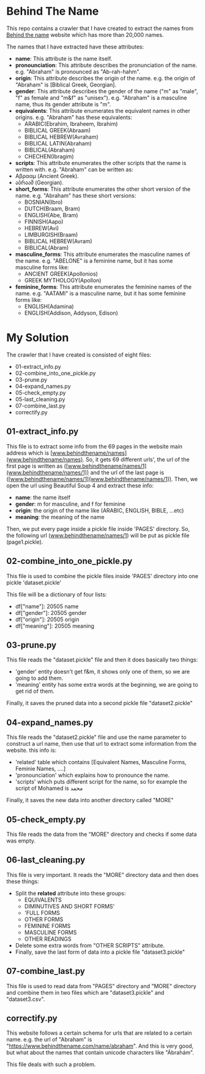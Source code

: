# Behind The Name

This repo contains a crawler that I have created to extract the names from [Behind the name](https://www.behindthename.com) website which has more than 20,000 names. 

The names that I have extracted have these attributes:

- **name**: This attribute  is the name itself.
- **pronounciation**: This attribute describes the pronunciation of the name. e.g. "Abraham" is pronounced as "Ab-rah-hahm".
- **origin**: This attribute describes the origin of the name. e.g. the origin of "Abraham" is [Biblical Greek, Georgian].
- **gender**: This attribute describes the gender of the name ("m" as "male", "f" as female and "m&f" as "unisex"). e.g. "Abraham" is a masculine name, thus its gender attribute is "m".
- **equivalents**: This attribute enumerates the equivalent names in other origins. e.g. "Abraham" has these equivalents:
  - ARABIC(Ebrahim, Ibraheem, Ibrahim)
  - BIBLICAL GREEK(Abraam)
  - BIBLICAL HEBREW(Avraham)
  - BIBLICAL LATIN(Abraham)
  - BIBLICAL(Abraham)
  - CHECHEN(Ibragim)
-  **scripts**: This attribute enumerates the other scripts that the name is written with. e.g. "Abraham" can be written as:
  - Αβρααμ (Ancient Greek).
  - აბრაამ (Georgian).
- **short_forms**: This attribute enumerates the other short version of the name. e.g. "Abraham" has these short versions:
  - BOSNIAN(Ibro)
  - DUTCH(Braam, Bram)
  - ENGLISH(Abe, Bram)
  - FINNISH(Aapo)
  - HEBREW(Avi)
  - LIMBURGISH(Braam)
  - BIBLICAL HEBREW(Avram)
  - BIBLICAL(Abram)
- **masculine_forms**: This attribute enumerates the masculine names of the name. e.g. "ABELONE" is a feminine name, but it has some masculine forms like:
  - ANCIENT GREEK(Apollonios)
  - GREEK MYTHOLOGY(Apollon)
- **feminine_forms**: This attribute enumerates the feminine names of the name. e.g. "AATAMI" is a masculine name, but it has some feminine forms like:
  - ENGLISH(Adamina)
  - ENGLISH(Addison, Addyson, Edison)



# My Solution

The crawler that I have created is consisted of eight files:

- 01-extract_info.py
- 02-combine_into_one_pickle.py
- 03-prune.py
- 04-expand_names.py
- 05-check_empty.py
- 05-last_cleaning.py
- 07-combine_last.py
- correctify.py



## 01-extract_info.py

This file is to extract some info from the 69 pages in the website main address which is [www.behindthename/names](www.behindthename/names). So, it gets 69 different urls', the url of the first page is written as ([www.behindthename/names/1](www.behindthename/names/1)) and the url of the last page is ([www.behindthename/names/1](www.behindthename/names/1)). 
Then, we open the url using Beautiful Soup 4 and extract these info:

- **name**: the name itself
- **gender**: m for masculine, and f for feminine
- **origin**: the origin of the name like (ARABIC, ENGLISH, BIBLE, ...etc)
- **meaning**: the meaning of the name

Then, we put every page inside a pickle file inside 'PAGES' directory. So, the following url (www.behindthename/names/1) 
will be put as pickle file (page1.pickle).



## 02-combine_into_one_pickle.py

This file is used to combine the pickle files inside 'PAGES' directory into one pickle 'dataset.pickle'

This file will be a dictionary of four lists:

- df["name"]: 20505 name
- df["gender"]: 20505 gender
- df["origin"]: 20505 origin
- df["meaning"]: 20505 meaning



## 03-prune.py

This file reads the "dataset.pickle" file and then it does basically two things:

- 'gender' entity doesn't get f&m, it shows only one of them, so we are going to add them.
- 'meaning' entity has some extra words at the beginning, we are going to get rid of them.

Finally, it saves the pruned data into a second pickle file "dataset2.pickle"



## 04-expand_names.py

This file reads the "dataset2.pickle" file and use the name parameter to construct a url name, then use that url to extract some information from the website. this info is:

 - 'related' table which contains [Equivalent Names, Masculine Forms, Feminie Names, ....]
 - 'pronounciation' which explains how to pronounce the name.
 - 'scripts' which puts different script for the name, so for example the script of Mohamed is محمد

Finally, it saves the new data into another directory called "MORE"



## 05-check_empty.py

This file reads the data from the "MORE" directory and checks if some data was empty. 



## 06-last_cleaning.py

This file is very important. It reads the "MORE" directory data and then does these things:

- Split the **related** attribute into these groups:
  - EQUIVALENTS
  - DIMINUTIVES AND SHORT FORMS'
  - 'FULL FORMS
  - OTHER FORMS
  - FEMININE FORMS
  - MASCULINE FORMS
  - OTHER READINGS
- Delete some extra words from "OTHER SCRIPTS" attribute.
- Finally, save the last form of data into a pickle file "dataset3.pickle"



## 07-combine_last.py

This file is used to read data from "PAGES" directory and "MORE" directory and combine them in two files which are "dataset3.pickle" and "dataset3.csv".



## correctify.py

This website follows a certain schema for urls that are related to a certain name. e.g. the url of "Abraham" is "https://www.behindthename.com/name/abraham". And this is very good, but what about the names that contain unicode characters like "Ábrahám". 

This file deals with such a problem.